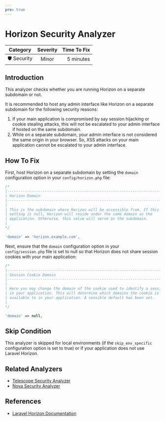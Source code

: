 ```yaml
---
pro: true
---
```


# Horizon Security Analyzer <Badge text="PRO" type="tip"/>

| Category       | Severity   | Time To Fix  |
| -------------  |:----------:| ------------:|
| 🛡️ Security    | Minor      | 5 minutes   |

## Introduction

This analyzer checks whether you are running Horizon on a separate subdomain or not.

It is recommended to host any admin interface like Horizon on a separate subdomain for the following security reasons:

1. If your main application is compromised by say session hijacking or cookie stealing attacks, this will not be escalated to your admin interface if hosted on the same subdomain.
2. While on a separate subdomain, your admin interface is not considered the same origin in your browser. So, XSS attacks on your main application cannot be escalated to your admin interface.

## How To Fix

First, host Horizon on a separate subdomain by setting the `domain` configuration option in your `config/horizon.php` file:

```php
/*
|--------------------------------------------------------------------------
| Horizon Domain
|--------------------------------------------------------------------------
|
| This is the subdomain where Horizon will be accessible from. If this
| setting is null, Horizon will reside under the same domain as the
| application. Otherwise, this value will serve as the subdomain.
|
*/

'domain' => 'horizon.example.com',
```

Next, ensure that the `domain` configuration option in your `config/session.php` file is set to null so that Horizon does not share session cookies with your main application:

```php
/*
|--------------------------------------------------------------------------
| Session Cookie Domain
|--------------------------------------------------------------------------
|
| Here you may change the domain of the cookie used to identify a session
| in your application. This will determine which domains the cookie is
| available to in your application. A sensible default has been set.
|
*/

'domain' => null,
```

## Skip Condition

This analyzer is skipped for local environments (if the `skip_env_specific` configuration option is set to true) or if your application does not use Laravel Horizon.

## Related Analyzers

- [Telescope Security Analyzer](telescope-security-analyzer.html)
- [Nova Security Analyzer](nova-security-analyzer.html)

## References

- [Laravel Horizon Documentation](https://laravel.com/docs/horizon)